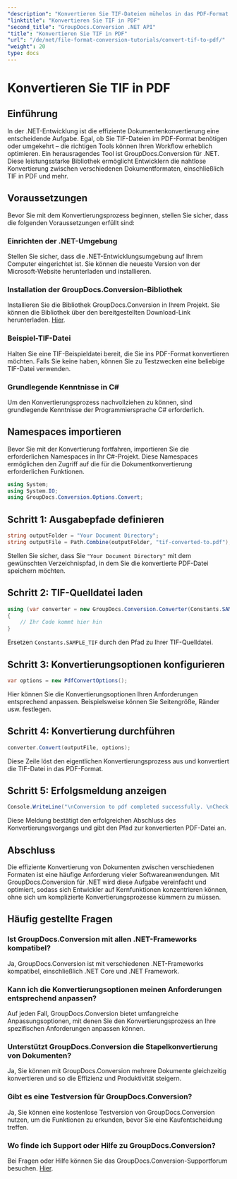 ```yaml
---
"description": "Konvertieren Sie TIF-Dateien mühelos in das PDF-Format mit GroupDocs.Conversion für .NET. Optimieren Sie Ihren Dokumentkonvertierungsprozess."
"linktitle": "Konvertieren Sie TIF in PDF"
"second_title": "GroupDocs.Conversion .NET API"
"title": "Konvertieren Sie TIF in PDF"
"url": "/de/net/file-format-conversion-tutorials/convert-tif-to-pdf/"
"weight": 20
type: docs
---
```

# Konvertieren Sie TIF in PDF

## Einführung
In der .NET-Entwicklung ist die effiziente Dokumentenkonvertierung eine entscheidende Aufgabe. Egal, ob Sie TIF-Dateien im PDF-Format benötigen oder umgekehrt – die richtigen Tools können Ihren Workflow erheblich optimieren. Ein herausragendes Tool ist GroupDocs.Conversion für .NET. Diese leistungsstarke Bibliothek ermöglicht Entwicklern die nahtlose Konvertierung zwischen verschiedenen Dokumentformaten, einschließlich TIF in PDF und mehr.
## Voraussetzungen
Bevor Sie mit dem Konvertierungsprozess beginnen, stellen Sie sicher, dass die folgenden Voraussetzungen erfüllt sind:
### Einrichten der .NET-Umgebung
Stellen Sie sicher, dass die .NET-Entwicklungsumgebung auf Ihrem Computer eingerichtet ist. Sie können die neueste Version von der Microsoft-Website herunterladen und installieren.
### Installation der GroupDocs.Conversion-Bibliothek
Installieren Sie die Bibliothek GroupDocs.Conversion in Ihrem Projekt. Sie können die Bibliothek über den bereitgestellten Download-Link herunterladen. [Hier](https://releases.groupdocs.com/conversion/net/).
### Beispiel-TIF-Datei
Halten Sie eine TIF-Beispieldatei bereit, die Sie ins PDF-Format konvertieren möchten. Falls Sie keine haben, können Sie zu Testzwecken eine beliebige TIF-Datei verwenden.
### Grundlegende Kenntnisse in C#
Um den Konvertierungsprozess nachvollziehen zu können, sind grundlegende Kenntnisse der Programmiersprache C# erforderlich.

## Namespaces importieren
Bevor Sie mit der Konvertierung fortfahren, importieren Sie die erforderlichen Namespaces in Ihr C#-Projekt. Diese Namespaces ermöglichen den Zugriff auf die für die Dokumentkonvertierung erforderlichen Funktionen.
```csharp
using System;
using System.IO;
using GroupDocs.Conversion.Options.Convert;
```

## Schritt 1: Ausgabepfade definieren
```csharp
string outputFolder = "Your Document Directory";
string outputFile = Path.Combine(outputFolder, "tif-converted-to.pdf");
```
Stellen Sie sicher, dass Sie `"Your Document Directory"` mit dem gewünschten Verzeichnispfad, in dem Sie die konvertierte PDF-Datei speichern möchten.
## Schritt 2: TIF-Quelldatei laden
```csharp
using (var converter = new GroupDocs.Conversion.Converter(Constants.SAMPLE_TIF))
{
    // Ihr Code kommt hier hin
}
```
Ersetzen `Constants.SAMPLE_TIF` durch den Pfad zu Ihrer TIF-Quelldatei.
## Schritt 3: Konvertierungsoptionen konfigurieren
```csharp
var options = new PdfConvertOptions();
```
Hier können Sie die Konvertierungsoptionen Ihren Anforderungen entsprechend anpassen. Beispielsweise können Sie Seitengröße, Ränder usw. festlegen.
## Schritt 4: Konvertierung durchführen
```csharp
converter.Convert(outputFile, options);
```
Diese Zeile löst den eigentlichen Konvertierungsprozess aus und konvertiert die TIF-Datei in das PDF-Format.
## Schritt 5: Erfolgsmeldung anzeigen
```csharp
Console.WriteLine("\nConversion to pdf completed successfully. \nCheck output in {0}", outputFolder);
```
Diese Meldung bestätigt den erfolgreichen Abschluss des Konvertierungsvorgangs und gibt den Pfad zur konvertierten PDF-Datei an.

## Abschluss
Die effiziente Konvertierung von Dokumenten zwischen verschiedenen Formaten ist eine häufige Anforderung vieler Softwareanwendungen. Mit GroupDocs.Conversion für .NET wird diese Aufgabe vereinfacht und optimiert, sodass sich Entwickler auf Kernfunktionen konzentrieren können, ohne sich um komplizierte Konvertierungsprozesse kümmern zu müssen.
## Häufig gestellte Fragen
### Ist GroupDocs.Conversion mit allen .NET-Frameworks kompatibel?
Ja, GroupDocs.Conversion ist mit verschiedenen .NET-Frameworks kompatibel, einschließlich .NET Core und .NET Framework.
### Kann ich die Konvertierungsoptionen meinen Anforderungen entsprechend anpassen?
Auf jeden Fall, GroupDocs.Conversion bietet umfangreiche Anpassungsoptionen, mit denen Sie den Konvertierungsprozess an Ihre spezifischen Anforderungen anpassen können.
### Unterstützt GroupDocs.Conversion die Stapelkonvertierung von Dokumenten?
Ja, Sie können mit GroupDocs.Conversion mehrere Dokumente gleichzeitig konvertieren und so die Effizienz und Produktivität steigern.
### Gibt es eine Testversion für GroupDocs.Conversion?
Ja, Sie können eine kostenlose Testversion von GroupDocs.Conversion nutzen, um die Funktionen zu erkunden, bevor Sie eine Kaufentscheidung treffen.
### Wo finde ich Support oder Hilfe zu GroupDocs.Conversion?
Bei Fragen oder Hilfe können Sie das GroupDocs.Conversion-Supportforum besuchen. [Hier](https://forum.groupdocs.com/c/conversion/11).